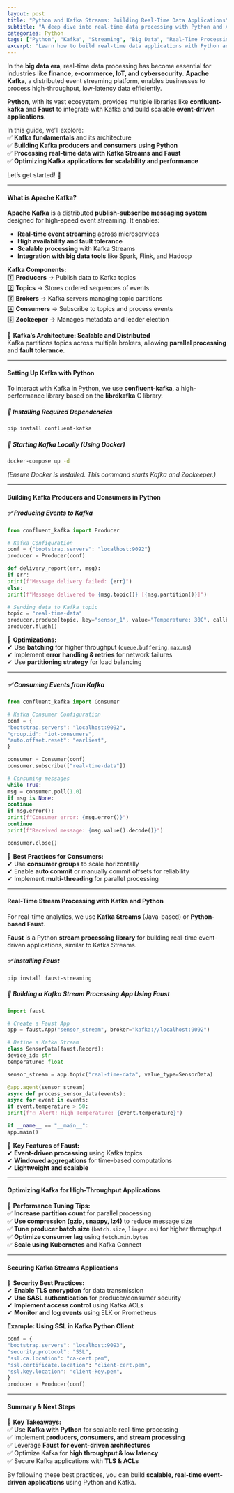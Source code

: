```yaml
---
layout: post
title: "Python and Kafka Streams: Building Real-Time Data Applications"
subtitle: "A deep dive into real-time data processing with Python and Apache Kafka"
categories: Python
tags: ["Python", "Kafka", "Streaming", "Big Data", "Real-Time Processing", "Event-Driven Architecture"]
excerpt: "Learn how to build real-time data applications with Python and Apache Kafka by leveraging Kafka Streams, event-driven architecture, and scalable processing techniques."
---
```




In the **big data era**, real-time data processing has become essential for industries like **finance, e-commerce, IoT, and cybersecurity**. **Apache Kafka**, a distributed event streaming platform, enables businesses to process high-throughput, low-latency data efficiently.

**Python**, with its vast ecosystem, provides multiple libraries like **confluent-kafka** and **Faust** to integrate with Kafka and build scalable **event-driven applications**.

In this guide, we’ll explore:  
✅ **Kafka fundamentals** and its architecture  
✅ **Building Kafka producers and consumers using Python**  
✅ **Processing real-time data with Kafka Streams and Faust**  
✅ **Optimizing Kafka applications for scalability and performance**

Let’s get started! 🚀

---

#### What is Apache Kafka?

**Apache Kafka** is a distributed **publish-subscribe messaging system** designed for high-speed event streaming. It enables:

- **Real-time event streaming** across microservices
- **High availability and fault tolerance**
- **Scalable processing** with Kafka Streams
- **Integration with big data tools** like Spark, Flink, and Hadoop

**Kafka Components:**  
1️⃣ **Producers** → Publish data to Kafka topics  
2️⃣ **Topics** → Stores ordered sequences of events  
3️⃣ **Brokers** → Kafka servers managing topic partitions  
4️⃣ **Consumers** → Subscribe to topics and process events  
5️⃣ **Zookeeper** → Manages metadata and leader election

📌 **Kafka’s Architecture: Scalable and Distributed**  
Kafka partitions topics across multiple brokers, allowing **parallel processing** and **fault tolerance**.

---

#### Setting Up Kafka with Python

To interact with Kafka in Python, we use **confluent-kafka**, a high-performance library based on the **librdkafka** C library.

##### 📌 **Installing Required Dependencies**
```bash  
pip install confluent-kafka  
```

##### 🔹 **Starting Kafka Locally (Using Docker)**
```bash  
docker-compose up -d  
```  
*(Ensure Docker is installed. This command starts Kafka and Zookeeper.)*

---

#### Building Kafka Producers and Consumers in Python

##### ✅ **Producing Events to Kafka**

```python  
from confluent_kafka import Producer

# Kafka Configuration
conf = {"bootstrap.servers": "localhost:9092"}  
producer = Producer(conf)

def delivery_report(err, msg):  
if err:  
print(f"Message delivery failed: {err}")  
else:  
print(f"Message delivered to {msg.topic()} [{msg.partition()}]")

# Sending data to Kafka topic
topic = "real-time-data"  
producer.produce(topic, key="sensor_1", value="Temperature: 30C", callback=delivery_report)  
producer.flush()  
```

📌 **Optimizations:**  
✔ Use **batching** for higher throughput (`queue.buffering.max.ms`)  
✔ Implement **error handling & retries** for network failures  
✔ Use **partitioning strategy** for load balancing

---

##### ✅ **Consuming Events from Kafka**

```python  
from confluent_kafka import Consumer

# Kafka Consumer Configuration
conf = {  
"bootstrap.servers": "localhost:9092",  
"group.id": "iot-consumers",  
"auto.offset.reset": "earliest",  
}

consumer = Consumer(conf)  
consumer.subscribe(["real-time-data"])

# Consuming messages
while True:  
msg = consumer.poll(1.0)  
if msg is None:  
continue  
if msg.error():  
print(f"Consumer error: {msg.error()}")  
continue  
print(f"Received message: {msg.value().decode()}")

consumer.close()  
```

📌 **Best Practices for Consumers:**  
✔ Use **consumer groups** to scale horizontally  
✔ Enable **auto commit** or manually commit offsets for reliability  
✔ Implement **multi-threading** for parallel processing

---

#### Real-Time Stream Processing with Kafka and Python

For real-time analytics, we use **Kafka Streams** (Java-based) or **Python-based Faust**.

**Faust** is a Python **stream processing library** for building real-time event-driven applications, similar to Kafka Streams.

##### ✅ **Installing Faust**
```bash  
pip install faust-streaming  
```

##### 🔹 **Building a Kafka Stream Processing App Using Faust**

```python  
import faust

# Create a Faust App
app = faust.App("sensor_stream", broker="kafka://localhost:9092")

# Define a Kafka Stream
class SensorData(faust.Record):  
device_id: str  
temperature: float

sensor_stream = app.topic("real-time-data", value_type=SensorData)

@app.agent(sensor_stream)  
async def process_sensor_data(events):  
async for event in events:  
if event.temperature > 50:  
print(f"🔥 Alert! High Temperature: {event.temperature}")

if __name__ == "__main__":  
app.main()  
```

📌 **Key Features of Faust:**  
✔ **Event-driven processing** using Kafka topics  
✔ **Windowed aggregations** for time-based computations  
✔ **Lightweight and scalable**

---

#### Optimizing Kafka for High-Throughput Applications

🔹 **Performance Tuning Tips:**  
✅ **Increase partition count** for parallel processing  
✅ **Use compression (gzip, snappy, lz4)** to reduce message size  
✅ **Tune producer batch size** (`batch.size`, `linger.ms`) for higher throughput  
✅ **Optimize consumer lag** using `fetch.min.bytes`  
✅ **Scale using Kubernetes** and Kafka Connect

---

#### Securing Kafka Streams Applications

🔐 **Security Best Practices:**  
✔ **Enable TLS encryption** for data transmission  
✔ **Use SASL authentication** for producer/consumer security  
✔ **Implement access control** using Kafka ACLs  
✔ **Monitor and log events** using ELK or Prometheus

**Example: Using SSL in Kafka Python Client**  
```python  
conf = {  
"bootstrap.servers": "localhost:9093",  
"security.protocol": "SSL",  
"ssl.ca.location": "ca-cert.pem",  
"ssl.certificate.location": "client-cert.pem",  
"ssl.key.location": "client-key.pem",  
}  
producer = Producer(conf)  
```

---

#### Summary & Next Steps

🚀 **Key Takeaways:**  
✅ Use **Kafka with Python** for scalable real-time processing  
✅ Implement **producers, consumers, and stream processing**  
✅ Leverage **Faust for event-driven architectures**  
✅ Optimize Kafka for **high throughput & low latency**  
✅ Secure Kafka applications with **TLS & ACLs**

By following these best practices, you can build **scalable, real-time event-driven applications** using Python and Kafka.

  

